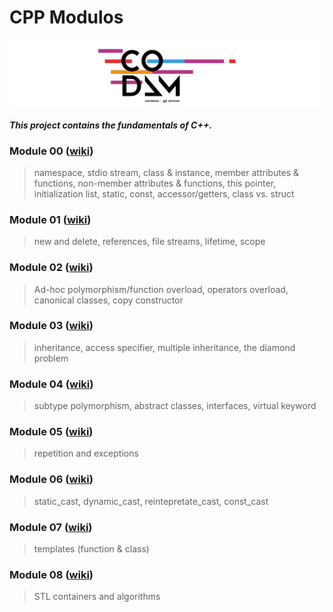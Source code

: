 # CPP Modulos 

[![Logo](https://github.com/qingqingqingli/readme_images/blob/master/codam_logo_1.png)](https://www.codam.nl/en/studying-at-codam)

***This project contains the fundamentals of C++.***

### Module 00 ([wiki](https://github.com/SwenneHacks/myCpp/blob/main/subjects/2021/en.subject%20(0).pdf)) 

> namespace, stdio stream, class & instance, member attributes & functions, non-member attributes & functions, this pointer, initialization list, static, const, accessor/getters, class vs. struct

### Module 01 ([wiki](https://github.com/SwenneHacks/myCpp/blob/main/subjects/2021/en.subject%20(1).pdf))

> new and delete, references, file streams, lifetime, scope

### Module 02 ([wiki](https://github.com/SwenneHacks/myCpp/blob/main/subjects/2021/en.subject%20(2).pdf))

> Ad-hoc polymorphism/function overload, operators overload, canonical classes, copy constructor

### Module 03 ([wiki](https://github.com/SwenneHacks/myCpp/blob/main/subjects/2021/en.subject%20(3).pdf))

> inheritance, access specifier, multiple inheritance, the diamond problem

### Module 04 ([wiki](https://github.com/SwenneHacks/myCpp/blob/main/subjects/2021/en.subject%20(4).pdf))

> subtype polymorphism, abstract classes, interfaces, virtual keyword

### Module 05 ([wiki](https://github.com/SwenneHacks/myCpp/blob/main/subjects/2021/en.subject%20(5).pdf))

> repetition and exceptions

### Module 06 ([wiki](https://github.com/SwenneHacks/myCpp/blob/main/subjects/2021/en.subject%20(6).pdf))

> static_cast, dynamic_cast, reintepretate_cast, const_cast

### Module 07 ([wiki](https://github.com/SwenneHacks/myCpp/blob/main/subjects/2021/en.subject%20(7).pdf))

> templates (function & class)

### Module 08 ([wiki](https://github.com/SwenneHacks/myCpp/blob/main/subjects/2021/en.subject%20(8).pdf))

> STL containers and algorithms
